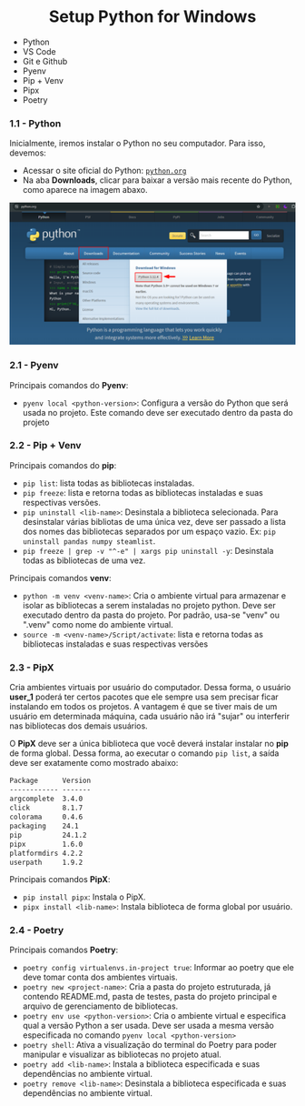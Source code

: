 <h1 align="center"> Setup Python for Windows </h1>

<ul>
    <li>Python</li>
    <li>VS Code</li>
    <li>Git e Github</li>
    <li>Pyenv</li>
    <li>Pip + Venv</li>
    <li>Pipx</li>
    <li>Poetry</li>
</ul>

### 1.1 - Python
Inicialmente, iremos instalar o Python no seu computador. Para isso, devemos:
- Acessar o site oficial do Python: [`python.org`]([https://www.python.org/])
- Na aba **Downloads**, clicar para baixar a versão mais recente do Python, como aparece na imagem abaxo.

![python-download](https://github.com/Vinicius999/python-setup-win/blob/main/images/python-download.png)


### 2.1 - Pyenv

Principais comandos do **Pyenv**:
- `pyenv local <python-version>`: Configura a versão do Python que será usada no projeto. Este comando deve ser executado dentro da pasta do projeto

### 2.2 - Pip + Venv

Principais comandos do **pip**:
- `pip list`: lista todas as bibliotecas instaladas.
- `pip freeze`: lista e retorna todas as bibliotecas instaladas e suas respectivas versões.
- `pip uninstall <lib-name>`: Desinstala a biblioteca selecionada. Para desinstalar várias bibliotas de uma única vez, deve ser passado a lista dos nomes das bibliotecas separados por um espaço vazio. Ex: `pip uninstall pandas numpy steamlist`.
- `pip freeze | grep -v "^-e" | xargs pip uninstall -y`: Desinstala todas as bibliotecas de uma vez.

Principais comandos **venv**:
- `python -m venv <venv-name>`: Cria o ambiente virtual para armazenar e isolar as bibliotecas a serem instaladas no projeto python. Deve ser executado dentro da pasta do projeto. Por padrão, usa-se "venv" ou ".venv" como nome do ambiente virtual. 
- `source -m <venv-name>/Script/activate`: lista e retorna todas as bibliotecas instaladas e suas respectivas versões

### 2.3 - PipX

Cria ambientes virtuais por usuário do computador. Dessa forma, o usuário **user_1** poderá ter certos pacotes que ele sempre usa sem precisar ficar instalando em todos os projetos. A vantagem é que se tiver mais de um usuário em determinada máquina, cada usuário não irá "sujar" ou interferir nas bibliotecas dos demais usuários.

O **PipX** deve ser a única biblioteca que você deverá instalar instalar no **pip** de forma global. Dessa forma, ao executar o comando `pip list`, a saída deve ser exatamente como mostrado abaixo:

```
Package      Version
------------ -------
argcomplete  3.4.0
click        8.1.7
colorama     0.4.6
packaging    24.1
pip          24.1.2
pipx         1.6.0
platformdirs 4.2.2
userpath     1.9.2
```

Principais comandos **PipX**:
- `pip install pipx`: Instala o PipX.
- `pipx install <lib-name>`: Instala biblioteca de forma global por usuário.

### 2.4 - Poetry

Principais comandos **Poetry**:
- `poetry config virtualenvs.in-project true`: Informar ao poetry que ele deve tomar conta dos ambientes virtuais.
- `poetry new <project-name>`: Cria a pasta do projeto estruturada, já contendo README.md, pasta de testes, pasta do projeto principal e arquivo de gerenciamento de bibliotecas.
- `poetry env use <python-version>`: Cria o ambiente virtual e especifica qual a versão Python a ser usada. Deve ser usada a mesma versão especificada no comando `pyenv local <python-version>`
- `poetry shell`: Ativa a visualização do terminal do Poetry para poder manipular e visualizar as bibliotecas no projeto atual.
- `poetry add <lib-name>`: Instala a biblioteca especificada e suas dependências no ambiente virtual.
- `poetry remove <lib-name>`: Desinstala a biblioteca especificada e suas dependências no ambiente virtual.